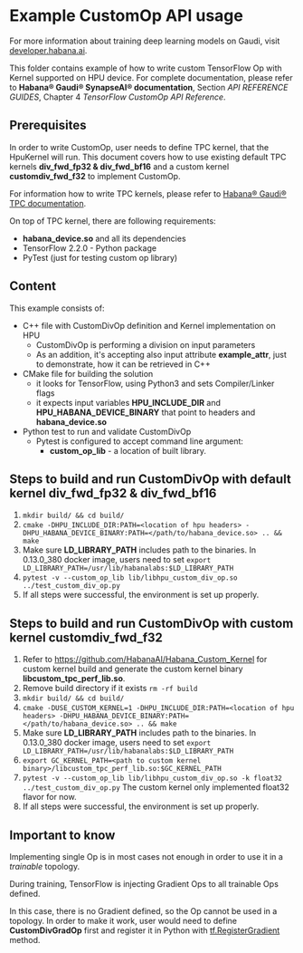 # Example CustomOp API usage

For more information about training deep learning models on Gaudi, visit [developer.habana.ai](https://developer.habana.ai/resources/).

This folder contains example of how to write custom TensorFlow Op with Kernel supported on HPU device.
For complete documentation, please refer to **Habana® Gaudi® SynapseAI® documentation**, Section *API REFERENCE GUIDES*, Chapter 4 *TensorFlow CustomOp API Reference*.

## Prerequisites

In order to write CustomOp, user needs to define TPC kernel, that the HpuKernel will run.
This document covers how to use existing default TPC kernels **div_fwd_fp32 & div_fwd_bf16** and a custom kernel **customdiv_fwd_f32**
to implement CustomOp.

For information how to write TPC kernels, please refer to [Habana® Gaudi® TPC documentation](https://github.com/HabanaAI/Habana_Custom_Kernel).

On top of TPC kernel, there are following requirements:
- **habana_device.so** and all its dependencies
- TensorFlow 2.2.0 - Python package
- PyTest (just for testing custom op library)

## Content

This example consists of:
- C++ file with CustomDivOp definition and Kernel implementation on HPU
    - CustomDivOp is performing a division on input parameters
    - As an addition, it's accepting also input attribute **example_attr**, just to demonstrate, how it can be retrieved in C++
- CMake file for building the solution
    - it looks for TensorFlow, using Python3 and sets Compiler/Linker flags
    - it expects input variables **HPU_INCLUDE_DIR** and **HPU_HABANA_DEVICE_BINARY** that point to headers and **habana_device.so**
- Python test to run and validate CustomDivOp
    - Pytest is configured to accept command line argument:
        - **custom_op_lib** - a location of built library.

## Steps to build and run CustomDivOp with default kernel div\_fwd\_fp32 & div\_fwd\_bf16
1. `mkdir build/ && cd build/`
2. `cmake -DHPU_INCLUDE_DIR:PATH=<location of hpu headers> -DHPU_HABANA_DEVICE_BINARY:PATH=</path/to/habana_device.so> .. && make`
3. Make sure **LD_LIBRARY_PATH** includes path to the binaries. In 0.13.0_380 docker image, users need to set `export LD_LIBRARY_PATH=/usr/lib/habanalabs:$LD_LIBRARY_PATH`
4. `pytest -v --custom_op_lib lib/libhpu_custom_div_op.so ../test_custom_div_op.py`
5. If all steps were successful, the environment is set up properly.

## Steps to build and run CustomDivOp with custom kernel customdiv\_fwd\_f32
1. Refer to https://github.com/HabanaAI/Habana_Custom_Kernel for custom kernel build and generate the custom kernel binary **libcustom_tpc_perf_lib.so**.
2. Remove build directory if it exists `rm -rf build`
3. `mkdir build/ && cd build/`
4. `cmake -DUSE_CUSTOM_KERNEL=1 -DHPU_INCLUDE_DIR:PATH=<location of hpu headers> -DHPU_HABANA_DEVICE_BINARY:PATH=</path/to/habana_device.so> .. && make`
5. Make sure **LD_LIBRARY_PATH** includes path to the binaries. In 0.13.0_380 docker image, users need to set `export LD_LIBRARY_PATH=/usr/lib/habanalabs:$LD_LIBRARY_PATH`
6. `export GC_KERNEL_PATH=<path to custom kernel binary>/libcustom_tpc_perf_lib.so:$GC_KERNEL_PATH`
7. `pytest -v --custom_op_lib lib/libhpu_custom_div_op.so -k float32 ../test_custom_div_op.py` The custom kernel only implemented float32 flavor for now.
8. If all steps were successful, the environment is set up properly.

## Important to know

Implementing single Op is in most cases not enough in order to use it in a *trainable* topology.

During training, TensorFlow is injecting Gradient Ops to all trainable Ops defined.

In this case, there is no Gradient defined, so the Op cannot be used in a topology.
In order to make it work, user would need to define **CustomDivGradOp** first and register it in Python with [tf.RegisterGradient](https://www.tensorflow.org/api_docs/python/tf/RegisterGradient) method.
